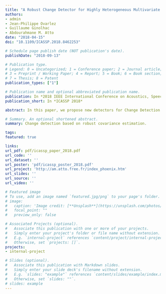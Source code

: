 ```yaml
---
title: "A Robust Change Detector for Highly Heterogeneous Multivariate Images"
authors:
- admin
- Jean-Philippe Ovarlez
- Guillaume Ginolhac
- Abdourahmane M. Atto
date: "2018-04-15"
doi: "10.1109/ICASSP.2018.8462253"

# Schedule page publish date (NOT publication's date).
publishDate: "2018-09-13"

# Publication type.
# Legend: 0 = Uncategorized; 1 = Conference paper; 2 = Journal article;
# 3 = Preprint / Working Paper; 4 = Report; 5 = Book; 6 = Book section;
# 7 = Thesis; 8 = Patent
publication_types: ["1"]

# Publication name and optional abbreviated publication name.
publication: In *2018 IEEE International Conference on Acoustics, Speech and Signal Processing (ICASSP)*
publication_short: In *ICASSP 2018*

abstract: In this paper, we propose new detectors for Change Detection between two multivariate images. The data is supposed to fol-Iowa Compound Gaussian distribution. By using Likelihood Ratio Test (LRT) and Generalised LRT (GLRT) approaches, we derive our detectors. The CFAR behaviour has been studied and the simulations show that they outperform the classic Gaussian Detector when the data is highly heterogeneous.

# Summary. An optional shortened abstract.
summary: Change detection based on robust covariance estimation.

tags:
featured: true

links:
url_pdf: pdf/icassp_paper_2018.pdf
url_code: ''
url_dataset: ''
url_poster: 'pdf/icassp_poster_2018.pdf'
url_project: 'http://am.atto.free.fr/index_phoenix.htm'
url_slides: ''
url_source: ''
url_video: ''

# Featured image
# To use, add an image named `featured.jpg/png` to your page's folder. 
# image:
#   caption: 'Image credit: [**Unsplash**](https://unsplash.com/photos/pLCdAaMFLTE)'
#   focal_point: ""
#   preview_only: false

# Associated Projects (optional).
#   Associate this publication with one or more of your projects.
#   Simply enter your project's folder or file name without extension.
#   E.g. `internal-project` references `content/project/internal-project/index.md`.
#   Otherwise, set `projects: []`.
projects:
- internal-project

# Slides (optional).
#   Associate this publication with Markdown slides.
#   Simply enter your slide deck's filename without extension.
#   E.g. `slides: "example"` references `content/slides/example/index.md`.
#   Otherwise, set `slides: ""`.
# slides: example
---
```



